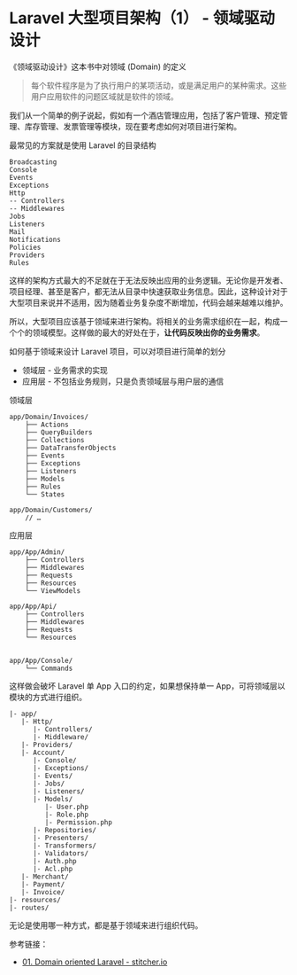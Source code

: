 # Laravel 大型项目架构（1） - 领域驱动设计

《领域驱动设计》这本书中对领域 (Domain) 的定义

> 每个软件程序是为了执行用户的某项活动，或是满足用户的某种需求。这些用户应用软件的问题区域就是软件的领域。

我们从一个简单的例子说起，假如有一个酒店管理应用，包括了客户管理、预定管理、库存管理、发票管理等模块，现在要考虑如何对项目进行架构。

最常见的方案就是使用 Laravel 的目录结构

```
Broadcasting
Console
Events
Exceptions
Http
-- Controllers
-- Middlewares
Jobs
Listeners
Mail
Notifications
Policies
Providers
Rules
```

这样的架构方式最大的不足就在于无法反映出应用的业务逻辑。无论你是开发者、项目经理、甚至是客户，都无法从目录中快速获取业务信息。因此，这种设计对于大型项目来说并不适用，因为随着业务复杂度不断增加，代码会越来越难以维护。

所以，大型项目应该基于领域来进行架构。将相关的业务需求组织在一起，构成一个个的领域模型。这样做的最大的好处在于，**让代码反映出你的业务需求**。

如何基于领域来设计 Laravel 项目，可以对项目进行简单的划分

* 领域层 - 业务需求的实现
* 应用层 - 不包括业务规则，只是负责领域层与用户层的通信

领域层

```
app/Domain/Invoices/
    ├── Actions
    ├── QueryBuilders
    ├── Collections
    ├── DataTransferObjects
    ├── Events
    ├── Exceptions
    ├── Listeners
    ├── Models
    ├── Rules
    └── States

app/Domain/Customers/
    // …
```

应用层

```
app/App/Admin/
    ├── Controllers
    ├── Middlewares
    ├── Requests
    ├── Resources
    └── ViewModels

app/App/Api/
    ├── Controllers
    ├── Middlewares
    ├── Requests
    └── Resources


app/App/Console/
    └── Commands
```

这样做会破坏 Laravel 单 App 入口的约定，如果想保持单一 App，可将领域层以模块的方式进行组织。

```
|- app/
   |- Http/
      |- Controllers/
      |- Middleware/
   |- Providers/
   |- Account/
      |- Console/
      |- Exceptions/
      |- Events/
      |- Jobs/
      |- Listeners/
      |- Models/
         |- User.php
         |- Role.php
         |- Permission.php
      |- Repositories/
      |- Presenters/
      |- Transformers/
      |- Validators/
      |- Auth.php
      |- Acl.php
   |- Merchant/
   |- Payment/
   |- Invoice/
|- resources/
|- routes/
```

无论是使用哪一种方式，都是基于领域来进行组织代码。

参考链接：

* [01. Domain oriented Laravel - stitcher.io](https://stitcher.io/blog/laravel-beyond-crud-01-domain-oriented-laravel)